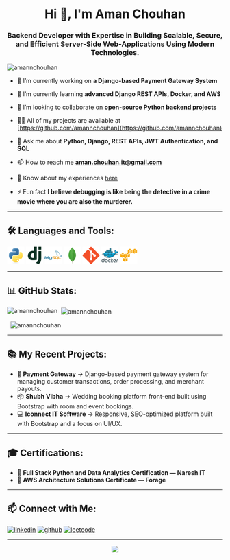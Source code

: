 <h1 align="center">Hi 👋, I'm Aman Chouhan</h1>
<h3 align="center">Backend Developer with Expertise in Building Scalable, Secure, and Efficient Server-Side Web-Applications Using Modern Technologies.</h3>

<p align="left"> 
  <img src="https://komarev.com/ghpvc/?username=amannchouhan&label=Profile%20views&color=0e75b6&style=flat" alt="amannchouhan" /> 
</p>

- 🔭 I’m currently working on **a Django-based Payment Gateway System**

- 🌱 I’m currently learning **advanced Django REST APIs, Docker, and AWS**

- 👯 I’m looking to collaborate on **open-source Python backend projects**

- 👨‍💻 All of my projects are available at [https://github.com/amannchouhan](https://github.com/amannchouhan)

- 💬 Ask me about **Python, Django, REST APIs, JWT Authentication, and SQL**

- 📫 How to reach me **[aman.chouhan.it@gmail.com](mailto:aman.chouhan.it@gmail.com)**

- 📄 Know about my experiences [here](https://www.linkedin.com/in/aman-chouhan-77938b32b)

- ⚡ Fun fact **I believe debugging is like being the detective in a crime movie where you are also the murderer.**

---

## 🛠️ Languages and Tools:
<p align="left">
  <img src="https://raw.githubusercontent.com/devicons/devicon/master/icons/python/python-original.svg" alt="python" width="40" height="40"/>
  <img src="https://raw.githubusercontent.com/devicons/devicon/master/icons/django/django-plain.svg" alt="django" width="40" height="40"/>
  <img src="https://raw.githubusercontent.com/devicons/devicon/master/icons/mysql/mysql-original-wordmark.svg" alt="mysql" width="40" height="40"/>
  <img src="https://raw.githubusercontent.com/devicons/devicon/master/icons/mongodb/mongodb-original.svg" alt="mongodb" width="40" height="40"/>
  <img src="https://raw.githubusercontent.com/devicons/devicon/master/icons/git/git-original.svg" alt="git" width="40" height="40"/>
  <img src="https://raw.githubusercontent.com/devicons/devicon/master/icons/docker/docker-original-wordmark.svg" alt="docker" width="40" height="40"/>
  <img src="https://raw.githubusercontent.com/devicons/devicon/master/icons/amazonwebservices/amazonwebservices-original.svg" alt="aws" width="40" height="40"/>
</p>

---

## 📊 GitHub Stats:
<p>
  <img align="left" src="https://github-readme-stats.vercel.app/api/top-langs?username=amannchouhan&show_icons=true&locale=en&layout=compact" alt="amannchouhan" />
</p>

<p>&nbsp;
  <img align="center" src="https://github-readme-stats.vercel.app/api?username=amannchouhan&show_icons=true&locale=en" alt="amannchouhan" />
</p>

<p>&nbsp;
  <img align="center" src="https://github-readme-streak-stats.herokuapp.com/?user=amannchouhan&" alt="amannchouhan" />
</p>

---

## 📚 My Recent Projects:
- 🚀 **Payment Gateway** → Django-based payment gateway system for managing customer transactions, order processing, and merchant payouts.
- 📦 **Shubh Vibha** → Wedding booking platform front-end built using Bootstrap with room and event bookings.
- 💻 **Iconnect IT Software** → Responsive, SEO-optimized platform built with Bootstrap and a focus on UI/UX.

---

## 🎓 Certifications:
- 📜 **Full Stack Python and Data Analytics Certification — Naresh IT**
- 📜 **AWS Architecture Solutions Certificate — Forage**

---

## 📫 Connect with Me:
<p align="left">
<a href="https://linkedin.com/in/aman-chouhan-77938b32b" target="blank"><img align="center" src="https://cdn.jsdelivr.net/npm/simple-icons@v3/icons/linkedin.svg" alt="linkedin" height="30" width="40" /></a>
<a href="https://github.com/amannchouhan" target="blank"><img align="center" src="https://cdn.jsdelivr.net/npm/simple-icons@v3/icons/github.svg" alt="github" height="30" width="40" /></a>
<a href="https://leetcode.com/u/aman2721/" target="blank"><img align="center" src="https://cdn.jsdelivr.net/npm/simple-icons@v3/icons/leetcode.svg" alt="leetcode" height="30" width="40" /></a>
</p>

---

<p align="center">
  <img src="https://capsule-render.vercel.app/api?type=waving&color=0e75b6&height=100&section=footer"/>
</p>
